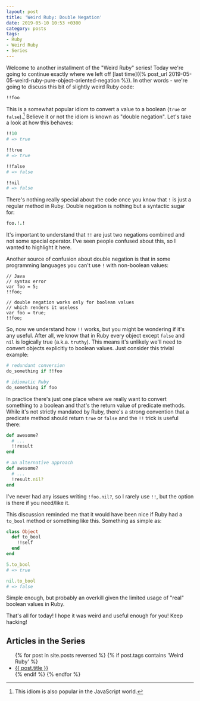 ```yaml
---
layout: post
title: 'Weird Ruby: Double Negation'
date: 2019-05-10 10:53 +0300
category: posts
tags:
- Ruby
- Weird Ruby
- Series
---
```


Welcome to another installment of the "Weird Ruby" series!
Today we're going to continue exactly where we left off [last time]({% post_url 2019-05-05-weird-ruby-pure-object-oriented-negation %}).
In other words - we're going to discuss this bit of slightly weird Ruby code:

``` ruby
!!foo
```

This is a somewhat popular idiom to convert a value
to a boolean (`true` or `false`).[^1] Believe it or not the idiom is known
as "double negation". Let's take a look at how this behaves:

``` ruby
!!10
# => true

!!true
# => true

!!false
# => false

!!nil
# => false
```

There's nothing really special about the code once you know that `!` is just a regular method in
Ruby. Double negation is nothing but a syntactic sugar for:

``` ruby
foo.!.!
```

It's important to understand that `!!` are just two negations combined and not some special operator. I've seen
people confused about this, so I wanted to highlight it here.

Another source of confusion about double negation is that in some programming languages you can't use `!` with non-boolean values:

``` jav
// Java
// syntax error
var foo = 5;
!!foo;

// double negation works only for boolean values
// which renders it useless
var foo = true;
!!foo;
```

So, now we understand how `!!` works, but you might be wondering if it's any useful.
After all, we know that in Ruby every object except `false` and `nil` is logically true (a.k.a. `truthy`). This means it's unlikely
we'll need to convert objects explicitly to boolean values. Just consider this trivial example:

``` ruby
# redundant conversion
do_something if !!foo

# idiomatic Ruby
do_something if foo
```

In practice there's just one place where we really want to convert something to a boolean and that's the return value of
predicate methods. While it's not strictly mandated by Ruby, there's a strong convention that a predicate method should
return `true` or `false` and the `!!` trick is useful there:

``` ruby
def awesome?
  # ...
  !!result
end

# an alternative approach
def awesome?
  # ...
  !result.nil?
end
```

I've never had any issues writing `!foo.nil?`, so I rarely use `!!`, but the option is there if you need/like it.

This discussion reminded me that it would have been nice if Ruby had a `to_bool` method or something like this. Something as simple as:

``` ruby
class Object
  def to_bool
    !!self
  end
end

5.to_bool
# => true

nil.to_bool
# => false
```

Simple enough, but probably an overkill given the limited usage of "real" boolean values in Ruby.

That's all for today! I hope it was weird and useful enough for you! Keep hacking!

[^1]: This idiom is also popular in the JavaScript world.

## Articles in the Series

<ul>
{% for post in site.posts reversed %}
  {% if post.tags contains 'Weird Ruby' %}
    <li><a href="{{ post.url }}">{{ post.title }}</a></li>
  {% endif %}  <!-- tags if -->
{% endfor %} <!-- posts for -->
</ul>
